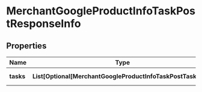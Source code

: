 # MerchantGoogleProductInfoTaskPostResponseInfo


## Properties

| Name | Type | Description | Notes |
|------------ | ------------- | ------------- | -------------|
**tasks** | **List[Optional[MerchantGoogleProductInfoTaskPostTaskInfo]]** | array of tasks |[optional]|